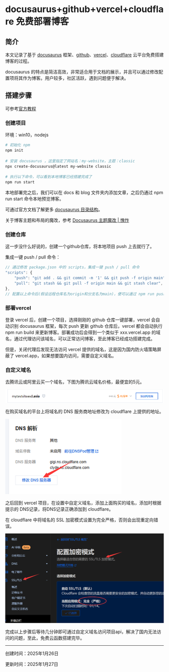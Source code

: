 # docusaurus+github+vercel+cloudflare 免费部署博客

## 简介

本文记录了基于 [docusaurus](https://docusaurus.io/) 框架、[github](https://github.com/)、[vercel](https://vercel.com)、[cloudflare](https://dash.cloudflare.com/) 云平台免费搭建博客的过程。

docusaurus 的特点是简洁高效，非常适合用于文档的展示，并且可以通过修改配置项将其作为博客。用户较多，社区活跃，遇到问题便于解决。

## 搭建步骤

可参考[官方教程](https://docusaurus.io/zh-CN/docs)

### 创建项目

环境：win10，nodejs

```bash
# 初始化 npm
npm init

# 安装 docusaurus ，这里指定了网站名：my-website，主题：classic
npx create-docusaurus@latest my-website classic

# 执行以下命令，可以看到本地博客已经搭建完成了
npm run start
```

本地部署完之后，我们可以在 docs 和 blog 文件夹内添加文章，之后仍通过 npm run start 命令本地预览博客。

可通过官方文档了解更多 [ docusaurus 目录结构](https://docusaurus.io/docs/installation#project-structure)。

关于博客主题和布局的魔改，参考 [Docusaurus 主题魔改 | 愧怍](https://kuizuo.cn/docs/docusaurus-guides)

### 创建仓库

这一步没什么好说的，创建一个github仓库，将本地项目 push 上去就行了。

集成一键 push / pull 命令：

```js
// 通过修改 package.json 中的 scripts，集成一键 push / pull 命令
"scripts": {
    "push": "git add . && git commit -m '1' && git push -f origin main",
    "pull": "git stash && git pull -f origin main && git stash clear",
}, 
// 配置以上命令后(假设远程仓库名为origin和分支名为main)，便可以通过 npm run push 一键上传代码，通过npm run pull 一键拉取代码
```

### 部署vercel

登录 vercel 后，创建一个项目，选择刚刚的 github 仓库一键部署，vercel 会自动识别 docusaurus 框架，每次 push 更新 github 仓库后，vercel 都会自动执行 npm run build 来更新博客。部署成功后会得到一个类似于 xxx.vercel.app 的域名，通过代理访问该域名，可以正常访问博客，至此博客已经成功搭建完成。

但是，关闭代理后发现无法访问 vercel 提供的域名，这是因为国内防火墙策略屏蔽了 vercel.app，如果想要国内访问，需要自定义域名。

### 自定义域名

去腾讯云或阿里云买一个域名，下图为腾讯云域名价格，最便宜的5元。

![1736836268119](image/docusaurus+github+vercel免费部署博客/1736836268119.png)

在购买域名的平台上将域名的 DNS 服务商地址修改为 cloudflare 上提供的地址。

![1736837053880](image/docusaurus+github+vercel免费部署博客/1736837053880.png)

之后回到 vercel 项目，在设置中自定义域名，添加上面购买的域名，添加时根据提示的 DNS记录，将DNS记录正确添加到 cloudflare。

在 cloudflare 中将域名的 SSL 加密模式设置为完全严格，否则会出现重定向错误。

![1736834840988](image/docusaurus+github+vercel免费部署博客/1736834840988.png)

完成以上步骤后等待几分钟即可通过自定义域名访问项目api，解决了国内无法访问的问题，至此，免费云函数搭建完毕。

---

创建时间：2025年1月26日

更新时间：2025年1月27日
